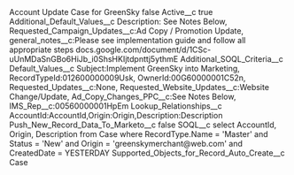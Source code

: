 <?xml version="1.0" encoding="UTF-8"?>
<CustomMetadata xmlns="http://soap.sforce.com/2006/04/metadata" xmlns:xsi="http://www.w3.org/2001/XMLSchema-instance" xmlns:xsd="http://www.w3.org/2001/XMLSchema">
    <label>Account Update Case for GreenSky</label>
    <protected>false</protected>
    <values>
        <field>Active__c</field>
        <value xsi:type="xsd:boolean">true</value>
    </values>
    <values>
        <field>Additional_Default_Values__c</field>
        <value xsi:type="xsd:string">Description: See Notes Below,
Requested_Campaign_Updates__c:Ad Copy / Promotion Update,
general_notes__c:Please see implementation guide and follow all appropriate steps docs.google.com/document/d/1CSc-uUnMDaSnGBo6HiJb_i0ShsHKIjtdpnttj5ythmE</value>
    </values>
    <values>
        <field>Additional_SOQL_Criteria__c</field>
        <value xsi:nil="true"/>
    </values>
    <values>
        <field>Default_Values__c</field>
        <value xsi:type="xsd:string">Subject:Implement GreenSky into Marketing,
RecordTypeId:012600000009Usk,
OwnerId:00G60000001C52n,
Requested_Updates__c:None,
Requested_Website_Updates__c:Website Change/Update,
Ad_Copy_Changes_PPC__c:See Notes Below,
IMS_Rep__c:00560000001HpEm</value>
    </values>
    <values>
        <field>Lookup_Relationships__c</field>
        <value xsi:type="xsd:string">AccountId:AccountId,Origin:Origin,Description:Description</value>
    </values>
    <values>
        <field>Push_New_Record_Data_To_Marketo__c</field>
        <value xsi:type="xsd:boolean">false</value>
    </values>
    <values>
        <field>SOQL__c</field>
        <value xsi:type="xsd:string">select AccountId, Origin, Description from Case where RecordType.Name = &apos;Master&apos; and Status = &apos;New&apos; and Origin = &apos;greenskymerchant@web.com&apos; and CreatedDate = YESTERDAY</value>
    </values>
    <values>
        <field>Supported_Objects_for_Record_Auto_Create__c</field>
        <value xsi:type="xsd:string">Case</value>
    </values>
</CustomMetadata>
